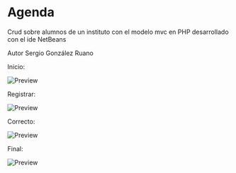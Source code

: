 # Agenda
Crud sobre alumnos de un instituto con el modelo mvc en PHP desarrollado con el ide NetBeans

Autor Sergio González Ruano

Inicio:

![Preview](https://raw.githubusercontent.com/sergio-gonzalez11/AgendaSmarty-Netbeans-PHP/master/imagenes-proyecto/inicio.png)


Registrar:

![Preview](https://raw.githubusercontent.com/sergio-gonzalez11/AgendaSmarty-Netbeans-PHP/master/imagenes-proyecto/registrar.png)


Correcto:

![Preview](https://raw.githubusercontent.com/sergio-gonzalez11/AgendaSmarty-Netbeans-PHP/master/imagenes-proyecto/ok.png)


Final:

![Preview](https://raw.githubusercontent.com/sergio-gonzalez11/AgendaSmarty-Netbeans-PHP/master/imagenes-proyecto/final.png)




